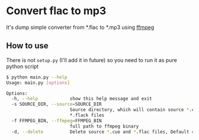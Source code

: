 # Convert flac to mp3

It's dump simple converter from *.flac to *.mp3 using [ffmpeg](https://www.ffmpeg.org)

## How to use

There is not `setup.py` (I'll add it in future) so you need to run it as pure python script

```bash
$ python main.py --help
Usage: main.py [options]

Options:
  -h, --help            show this help message and exit
  -s SOURCE_DIR, --source=SOURCE_DIR
                        Source directory, which will contain source *.cue and
                        *.flack files
  -f FFMPEG_BIN, --ffmpeg=FFMPEG_BIN
                        full path to ffmpeg binary
  -d, --delete          Delete source *.cue and *.flac files, Default = False
```